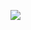 
![](https://github.com/semnan-university-ai/machine-learning-class/blob/main/excersiecs/mja-dev/9/1.jpg)
